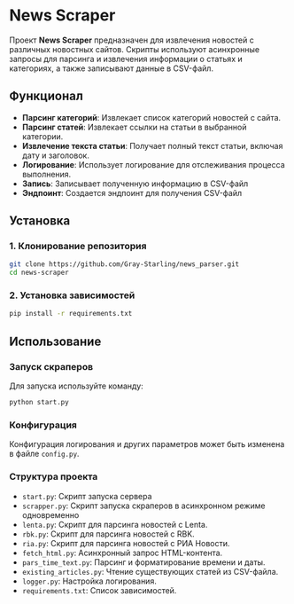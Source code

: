 # News Scraper

Проект **News Scraper** предназначен для извлечения новостей с различных новостных сайтов. Скрипты используют асинхронные запросы для парсинга и извлечения информации о статьях и категориях, а также записывают данные в CSV-файл.

## Функционал

- **Парсинг категорий**: Извлекает список категорий новостей с сайта.
- **Парсинг статей**: Извлекает ссылки на статьи в выбранной категории.
- **Извлечение текста статьи**: Получает полный текст статьи, включая дату и заголовок.
- **Логирование**: Использует логирование для отслеживания процесса выполнения.
- **Запись**: Записывает полученную информацию в CSV-файл
- **Эндпоинт**: Создается эндпоинт для получения CSV-файл

## Установка

### 1. Клонирование репозитория

```bash
git clone https://github.com/Gray-Starling/news_parser.git
cd news-scraper
```

### 2. Установка зависимостей

```bash
pip install -r requirements.txt
```

## Использование

### Запуск скраперов

Для запуска используйте команду:

```bash
python start.py
```

### Конфигурация

Конфигурация логирования и других параметров может быть изменена в файле `config.py`.

### Структура проекта

- `start.py`: Скрипт запуска сервера
- `scrapper.py`: Скрипт запуска скраперов в асинхронном режиме одновременно
- `lenta.py`: Скрипт для парсинга новостей с Lenta.
- `rbk.py`: Скрипт для парсинга новостей с RBK.
- `ria.py`: Скрипт для парсинга новостей с РИА Новости.
- `fetch_html.py`: Асинхронный запрос HTML-контента.
- `pars_time_text.py`: Парсинг и форматирование времени и даты.
- `existing_articles.py`: Чтение существующих статей из CSV-файла.
- `logger.py`: Настройка логирования.
- `requirements.txt`: Список зависимостей.


